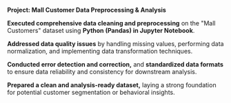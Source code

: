 **Project: Mall Customer Data Preprocessing & Analysis**

**Executed comprehensive data cleaning and preprocessing** on the "Mall Customers" dataset using **Python (Pandas) in Jupyter Notebook**.

**Addressed data quality issues** by handling missing values, performing data normalization, and implementing data transformation techniques.

**Conducted error detection and correction,** and **standardized data formats** to ensure data reliability and consistency for downstream analysis.

**Prepared a clean and analysis-ready dataset,** laying a strong foundation for potential customer segmentation or behavioral insights.

